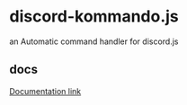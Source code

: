 # discord-kommando.js
an Automatic command handler for discord.js

## docs
[Documentation link](https://discord-kommando.js.org)